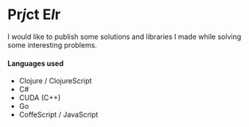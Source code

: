 Pr*j*ct E*l*r
==

I would like to publish some solutions and libraries I made while solving some interesting problems.

#### Languages used
 * Clojure / ClojureScript
 * C#
 * CUDA (C++)
 * Go
 * CoffeScript / JavaScript

